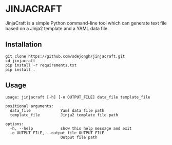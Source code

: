 # JINJACRAFT

JinjaCraft is a simple Python command-line tool which can generate text file based on a Jinja2 template
and a YAML data file.

## Installation
```
git clone https://github.com/sdejongh/jinjacraft.git
cd jinjacraft
pip install -r requirements.txt
pip install .
```

## Usage
```
usage: jinjacraft [-h] [-o OUTPUT_FILE] data_file template_file

positional arguments:
  data_file             Yaml data file path
  template_file         Jinja2 template file path

options:
  -h, --help            show this help message and exit
  -o OUTPUT_FILE, --output_file OUTPUT_FILE
                        Output file path
```
